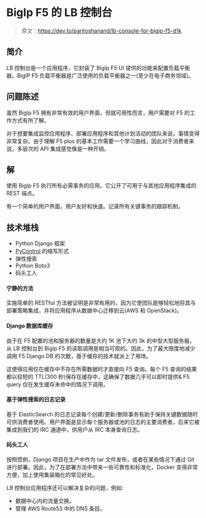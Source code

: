# BigIp F5 的 LB 控制台

> 原文：<https://dev.to/paritoshanand/lb-console-for-bigip-f5-d1k>

## 简介

LB 控制台是一个应用程序，它封装了 BigIp F5 UI 提供的功能来配置负载平衡器。BigIP F5 负载平衡器是广泛使用的负载平衡器之一(至少在电子商务领域)。

## 问题陈述

虽然 BigIp F5 拥有非常有效的用户界面，但就可用性而言，用户需要对 F5 的工作方式有所了解。

对于想要集成监控应用程序、部署应用程序和其他计划活动的团队来说，事情变得非常复杂。由于理解 F5 plus 的基本工作需要一个学习曲线，因此对于消费者来说，多层次的 API 集成感觉像是一种开销。

## 解

使用 BigIp F5 执行所有必需事务的应用。它公开了可用于与其他应用程序集成的 REST 端点。

有一个简单的用户界面，用户友好和快速。记录所有关键事务的跟踪机制。

## 技术堆栈

*   Python Django 框架
*   [PyControl](https://github.com/mcauthorn/pycontrol) 的缩写形式
*   弹性搜索
*   Python Boto3
*   码头工人

#### 宁静的方法

实施简单的 RESTful 方法被证明是非常有用的，因为它使团队能够轻松地将其与部署策略集成，并将应用程序从数据中心迁移到云(AWS 和 OpenStack)。

#### Django 数据库缓存

由于在 F5 配置的池和服务器的数量是大约 1K 池下大约 3k 的中型大型服务器，从 LB 控制台到 BigIp F5 的读取调用是相当可观的。因此，为了最大限度地减少调用 F5 Django DB 的次数，基于缓存的技术就派上了用场。

这使得应用仅在缓存中不存在所需数据时才直接向 F5 查询。每个 F5 查询的结果都以较短的 TTL(300 秒)保存在缓存中，这确保了数据几乎可以即时提供& F5 query 仅在发生缓存未命中的情况下调用。

#### 基于弹性搜索的日志记录

基于 ElasticSearch 的日志记录每个创建/更新/删除事务有助于保持关键数据随时可供消费者使用。用户界面是显示每个服务器或池的日志的主要消费者，后来它被集成到我们的 IRC 通道中，供用户从 IRC 本身查询日志。

#### 码头工人

按照惯例，Django 项目在生产中作为 tar 文件发布，或者在某些情况下通过 Git 进行部署。因此，为了在部署方法中带来一些可靠性和标准化，Docker 变得非常方便，加上使用集装箱化的常见好处。

LB 控制台应用程序还可以解决复杂的问题，例如:

*   数据中心内的流量交换。
*   管理 AWS Route53 中的 DNS 条目。